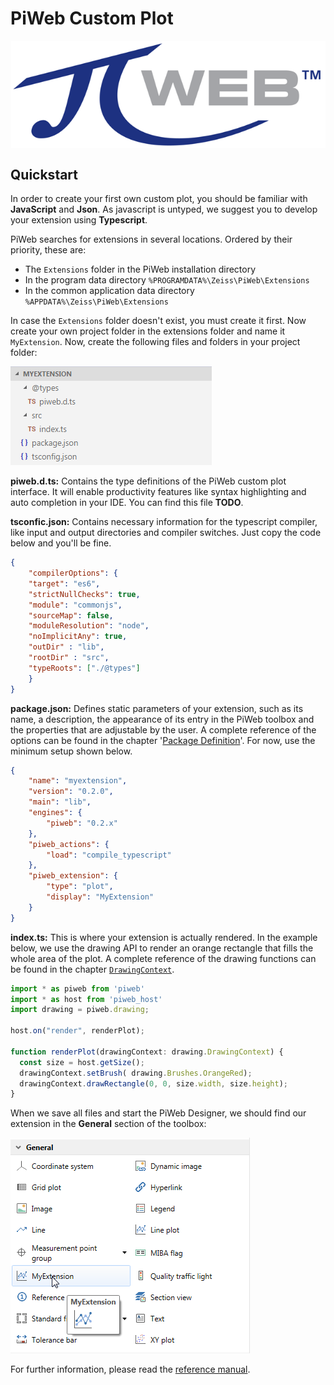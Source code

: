 # PiWeb Custom Plot

<img style="display: block; margin: auto;" src="gfx/Logo.png" >

## Quickstart

In order to create your first own custom plot, you should be familiar with __JavaScript__ and __Json__. As javascript is untyped, we suggest you to develop your extension using __Typescript__.  

PiWeb searches for extensions in several locations. Ordered by their priority, these are:

  * The `Extensions` folder in the PiWeb installation directory
  * In the program data directory `%PROGRAMDATA%\Zeiss\PiWeb\Extensions`
  * In the common application data directory `%APPDATA%\Zeiss\PiWeb\Extensions`  

In case the `Extensions` folder doesn't exist, you must create it first. Now create your own project folder in the extensions folder and name it `MyExtension`.
Now, create the following files and folders in your project folder:

<img class="framed" src="gfx/folder_structure.png"/>

**piweb.d.ts:** Contains the type definitions of the PiWeb custom plot interface. It will enable productivity features like syntax highlighting and auto completion in your IDE. You can find this file **TODO**.

**tsconfic.json:** Contains necessary information for the typescript compiler, like input and output directories and compiler switches. Just copy the code below and you'll be fine.

```json
{
    "compilerOptions": {
    "target": "es6",
    "strictNullChecks": true,
    "module": "commonjs",
    "sourceMap": false,
    "moduleResolution": "node",
    "noImplicitAny": true,
    "outDir" : "lib",       
    "rootDir" : "src",
    "typeRoots": ["./@types"]
    }
}
```

**package.json:** Defines static parameters of your extension, such as its name, a description, the appearance of its entry in the PiWeb toolbox and the properties that are adjustable by the user. A complete reference of the options can be found in the chapter '[Package Definition](#package-definition)'. For now, use the minimum setup shown below.

```json
{
    "name": "myextension",
    "version": "0.2.0",
    "main": "lib",
    "engines": {
        "piweb": "0.2.x"
    },
    "piweb_actions": {
        "load": "compile_typescript"
    },
    "piweb_extension": {
        "type": "plot",		
        "display": "MyExtension"		
    }
}
```

**index.ts:** This is where your extension is actually rendered. In the example below, we use the drawing API to render an orange rectangle that fills the whole area of the plot. A complete reference of the drawing functions can be found in the chapter [`DrawingContext`](#drawingcontext).

```TypeScript
import * as piweb from 'piweb'
import * as host from 'piweb_host'
import drawing = piweb.drawing;

host.on("render", renderPlot);

function renderPlot(drawingContext: drawing.DrawingContext) {
  const size = host.getSize();
  drawingContext.setBrush( drawing.Brushes.OrangeRed);
  drawingContext.drawRectangle(0, 0, size.width, size.height);
}
```

When we save all files and start the PiWeb Designer, we should find our extension in the **General** section of the toolbox:

<img class="framed" src="gfx/toolbox_start.png">

For further information, please read the [reference manual](#http://zeiss-piweb.github.io/PiWeb-Customplot).
